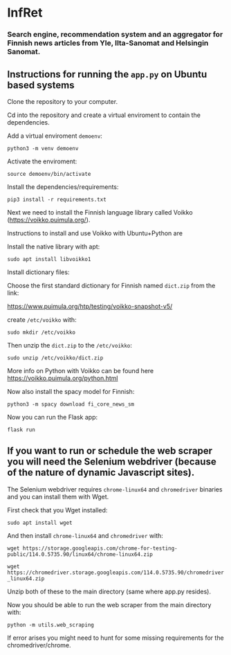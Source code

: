 # InfRet
### Search engine, recommendation system and an aggregator for Finnish news articles from Yle, Ilta-Sanomat and Helsingin Sanomat.

## Instructions for running the `app.py` on Ubuntu based systems

Clone the repository to your computer.

Cd into the repository and create a virtual enviroment to contain the dependencies.

Add a virtual enviroment `demoenv`:

`python3 -m venv demoenv`

Activate the enviroment:

`source demoenv/bin/activate`

Install the dependencies/requirements:

`pip3 install -r requirements.txt`

Next we need to install the Finnish language library called Voikko (https://voikko.puimula.org/).

Instructions to install and use Voikko with Ubuntu+Python are

Install the native library with apt:

`sudo apt install libvoikko1`

Install dictionary files:

Choose the first standard dictionary for Finnish named `dict.zip` from the link:

https://www.puimula.org/htp/testing/voikko-snapshot-v5/

create `/etc/voikko` with:

`sudo mkdir /etc/voikko`

Then unzip the `dict.zip` to the `/etc/voikko`:

`sudo unzip /etc/voikko/dict.zip`

More info on Python with Voikko can be found here https://voikko.puimula.org/python.html

Now also install the spacy model for Finnish:

`python3 -m spacy download fi_core_news_sm`

Now you can run the Flask app:

`flask run`

## If you want to run or schedule the web scraper you will need the Selenium webdriver (because of the nature of dynamic Javascript sites).
The Selenium webdriver requires `chrome-linux64` and `chromedriver` binaries and you can install them with Wget. 

First check that you Wget installed:

`sudo apt install wget`

And then install `chrome-linux64` and `chromedriver` with:

`wget https://storage.googleapis.com/chrome-for-testing-public/114.0.5735.90/linux64/chrome-linux64.zip`

`wget https://chromedriver.storage.googleapis.com/114.0.5735.90/chromedriver_linux64.zip`

Unzip both of these to the main directory (same where app.py resides).

Now you should be able to run the web scraper from the main directory with:

`python -m utils.web_scraping`

If error arises you might need to hunt for some missing requirements for the chromedriver/chrome.



